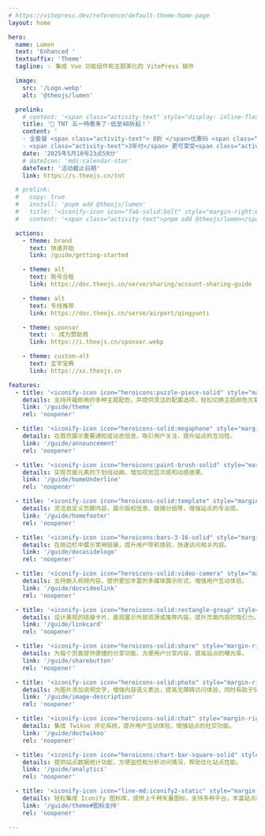 ```yaml
---
# https://vitepress.dev/reference/default-theme-home-page
layout: home

hero:
  name: Lumen
  text: 'Enhanced '
  textsuffix: 'Theme'
  tagline: ✨ 集成 Vue 功能组件和主题美化的 VitePress 插件

  image:
    src: '/Logo.webp'
    alt: '@theojs/lumen'

  prelink:
    # content: '<span class="activity-text" style="display: inline-flex; align-items: center;"><img src="https://i.theojs.cn/logo/qyt.webp" style="height:0.65em; "/>IPLC纯专线内网传输线路 最高2.5Gbps速率!</span>'
    title: '🎉 TNT 五一特惠来了-低至48折起！'
    content: '
    · 全套餐 <span class="activity-text"> 8折 </span>优惠码 <span class="activity-text"> MayDay80 </span></br>
    · <span class="activity-text">3年付</span> 更可享受<span class="activity-text"> 4.8折优惠 </span>，非常划算哦</br>'
    date: '2025年5月10号23点59分'
    # dateIcon: 'mdi:calendar-star'
    dateText: '活动截止日期'
    link: https://s.theojs.cn/tnt

  # prelink:
  #   copy: true
  #   install: 'pnpm add @theojs/lumen'
  #   title: '<iconify-icon icon="fa6-solid:bolt" style="margin-right:0.25em;color:#63E6BE;"></iconify-icon> 快速开始'
  #   content: '<span class="activity-text">pnpm add @theojs/lumen</span>'

  actions:
    - theme: brand
      text: 快速开始
      link: /guide/getting-started

    - theme: alt
      text: 账号合租
      link: https://doc.theojs.cn/serve/sharing/account-sharing-guide

    - theme: alt
      text: 专线推荐
      link: https://doc.theojs.cn/serve/airport/qingyunti

    - theme: sponsor
      text: ✨ 成为赞助商
      link: https://i.theojs.cn/sponsor.webp

    - theme: custom-alt
      text: 玄学宝典
      link: https://xx.theojs.cn

features:
  - title: '<iconify-icon icon="heroicons:puzzle-piece-solid" style="margin-right:0.25em;color:#ff9800;"></iconify-icon>开箱即用的主题配色'
    details: 支持开箱即用的多种主题配色，并提供灵活的配置选项，轻松切换主题颜色方案，满足品牌或个人偏好的视觉需求。
    link: '/guide/theme'
    rel: 'noopener'

  - title: '<iconify-icon icon="heroicons-solid:megaphone" style="margin-right:0.25em;color:#e74c3c;"></iconify-icon>首页公告栏'
    details: 在首页展示重要通知或动态信息，吸引用户关注，提升站点的互动性。
    link: '/guide/announcement'
    rel: 'noopener'

  - title: '<iconify-icon icon="heroicons:paint-brush-solid" style="margin-right:0.25em;color:#3498db;"></iconify-icon>首页下划线'
    details: 实现页面元素的下划线动画，增加视觉层次感和动感效果。
    link: '/guide/homeUnderline'
    rel: 'noopener'

  - title: '<iconify-icon icon="heroicons-solid:template" style="margin-right:0.25em;color:#2ecc71;"></iconify-icon>页脚配置'
    details: 灵活自定义页脚内容，展示版权信息、链接分组等，增强站点的专业感。
    link: '/guide/homefooter'
    rel: 'noopener'

  - title: '<iconify-icon icon="heroicons:bars-3-16-solid" style="margin-right:0.25em;color:#9b59b6;"></iconify-icon>侧边栏链接'
    details: 在侧边栏中展示常用链接，提升用户导航体验，快速访问相关内容。
    link: '/guide/docasidelogo'
    rel: 'noopener'

  - title: '<iconify-icon icon="heroicons-solid:video-camera" style="margin-right:0.25em;color:#f39c12;"></iconify-icon>视频组件'
    details: 支持嵌入视频内容，提供更加丰富的多媒体展示形式，增强用户互动体验。
    link: '/guide/docvideolink'
    rel: 'noopener'

  - title: '<iconify-icon icon="heroicons-solid:rectangle-group" style="margin-right:0.25em;color:#1abc9c;"></iconify-icon>链接卡片'
    details: 设计美观的链接卡片，直观展示外部资源或推荐内容，提升页面内容的吸引力。
    link: '/guide/linkcard'
    rel: 'noopener'

  - title: '<iconify-icon icon="heroicons-solid:share" style="margin-right:0.25em;color:#007bff;"></iconify-icon>页面分享按钮'
    details: 为每个页面提供便捷的分享功能，方便用户分享内容，提高站点的曝光率。
    link: '/guide/sharebutton'
    rel: 'noopener'

  - title: '<iconify-icon icon="heroicons-solid:photo" style="margin-right:0.25em;color:#2ecc71;"></iconify-icon>图片描述'
    details: 为图片添加说明文字，增强内容语义表达，提高无障碍访问体验，同时有助于SEO。
    link: '/guide/image-description'
    rel: 'noopener'

  - title: '<iconify-icon icon="heroicons-solid:chat" style="margin-right:0.25em;color:#3498db;"></iconify-icon>Twikoo 评论系统'
    details: 集成 Twikoo 评论系统，提升用户互动体验，增强站点的社交功能。
    link: '/guide/doctwikoo'
    rel: 'noopener'

  - title: '<iconify-icon icon="heroicons:chart-bar-square-solid" style="margin-right:0.25em;color:#007bff;"></iconify-icon>站点统计'
    details: 提供站点数据统计功能，方便监控和分析访问情况，帮助优化站点性能。
    link: '/guide/analytics'
    rel: 'noopener'

  - title: '<iconify-icon icon="line-md:iconify2-static" style="margin-right:0.25em;color:#1769AA" alt="icon"></iconify-icon>Iconify 图标集成'
    details: 轻松集成 Iconify 图标库，提供上千种矢量图标，支持多种平台，丰富站点的视觉表现和交互体验。
    link: '/guide/theme#图标支持'
    rel: 'noopener'

---
```


<Home />
<style>
  :root {
    --vp-home-hero-image-background-image: none !important;
  }
</style>

<!-- <Twikoo :Twikoo_Data="{ envId: 'https://share-twikoo.netlify.app/.netlify/functions/twikoo' }" /> -->
